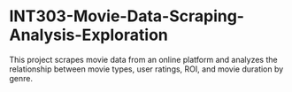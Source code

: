 # INT303-Movie-Data-Scraping-Analysis-Exploration
This project scrapes movie data from an online platform and analyzes the relationship between movie types, user ratings, ROI, and movie duration by genre.
